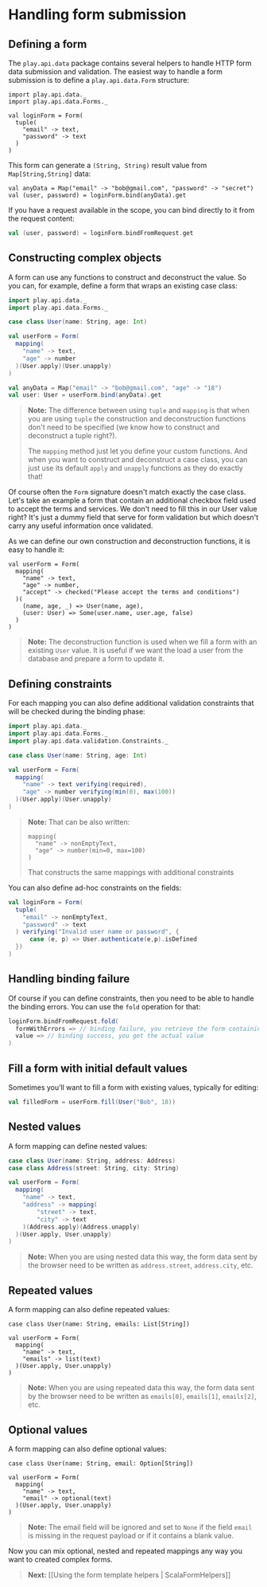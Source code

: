 # Handling form submission

## Defining a form

The `play.api.data` package contains several helpers to handle HTTP form data submission and validation. The easiest way to handle a form submission is to define a `play.api.data.Form` structure:

```
import play.api.data._
import play.api.data.Forms._

val loginForm = Form(
  tuple(
    "email" -> text,
    "password" -> text
  )
)
```

This form can generate a `(String, String)` result value from `Map[String,String]` data:

```
val anyData = Map("email" -> "bob@gmail.com", "password" -> "secret")
val (user, password) = loginForm.bind(anyData).get
```

If you have a request available in the scope, you can bind directly to it from the request content:

```scala
val (user, password) = loginForm.bindFromRequest.get
```

## Constructing complex objects

A form can use any functions to construct and deconstruct the value. So you can, for example, define a form that wraps an existing case class:

```scala
import play.api.data._
import play.api.data.Forms._

case class User(name: String, age: Int)

val userForm = Form(
  mapping(
    "name" -> text,
    "age" -> number
  )(User.apply)(User.unapply)
)

val anyData = Map("email" -> "bob@gmail.com", "age" -> "18")
val user: User = userForm.bind(anyData).get
```

> **Note:** The difference between using `tuple` and `mapping` is that when you are using `tuple` the construction and deconstruction functions don't need to be specified (we know how to construct and deconstruct a tuple right?). 
>
> The `mapping` method just let you define your custom functions. And when you want to construct and deconstruct a case class, you can just use its default `apply` and `unapply` functions as they do exactly that!

Of course often the `Form` signature doesn't match exactly the case class. Let's take an example a form that contain an additional checkbox field used to accept the terms and services. We don't need to fill this in our User value right? It's just a dummy field that serve for form validation but which doesn't carry any useful information once validated.

As we can define our own construction and deconstruction functions, it is easy to handle it:

```
val userForm = Form(
  mapping(
    "name" -> text,
    "age" -> number,
    "accept" -> checked("Please accept the terms and conditions")
  )( 
    (name, age, _) => User(name, age),
    (user: User) => Some(user.name, user.age, false)
  )
)
```

> **Note:** The deconstruction function is used when we fill a form with an existing `User` value. It is useful if we want the load a user from the database and prepare a form to update it.

## Defining constraints

For each mapping you can also define additional validation constraints that will be checked during the binding phase:

```scala
import play.api.data._
import play.api.data.Forms._
import play.api.data.validation.Constraints._

case class User(name: String, age: Int)

val userForm = Form(
  mapping(
    "name" -> text verifying(required),
    "age" -> number verifying(min(0), max(100))
  )(User.apply)(User.unapply)
)
```

> **Note:** That can be also written:
>
> ```
> mapping(
>   "name" -> nonEmptyText,
>   "age" -> number(min=0, max=100)
> )
> ```
>
> That constructs the same mappings with additional constraints

You can also define ad-hoc constraints on the fields:

```scala
val loginForm = Form(
  tuple(
    "email" -> nonEmptyText,
    "password" -> text
  ) verifying("Invalid user name or password", { 
      case (e, p) => User.authenticate(e,p).isDefined 
  })
)
```

## Handling binding failure

Of course if you can define constraints, then you need to be able to handle the binding errors. You can use the `fold` operation for that:

```scala
loginForm.bindFromRequest.fold(
  formWithErrors => // binding failure, you retrieve the form containing errors,
  value => // binding success, you get the actual value 
)
```

## Fill a form with initial default values

Sometimes you’ll want to fill a form with existing values, typically for editing:

```scala
val filledForm = userForm.fill(User("Bob", 18))
```

## Nested values

A form mapping can define nested values:

```scala
case class User(name: String, address: Address)
case class Address(street: String, city: String)

val userForm = Form(
  mapping(
    "name" -> text,
    "address" -> mapping(
        "street" -> text,
        "city" -> text
    )(Address.apply)(Address.unapply)
  )(User.apply, User.unapply)
)
```

> **Note:** When you are using nested data this way, the form data sent by the browser need to be written as `address.street`, `address.city`, etc.

## Repeated values

A form mapping can also define repeated values:

```
case class User(name: String, emails: List[String])

val userForm = Form(
  mapping(
    "name" -> text,
    "emails" -> list(text)
  )(User.apply, User.unapply)
)
```

> **Note:** When you are using repeated data this way, the form data sent by the browser need to be written as `emails[0]`, `emails[1]`, `emails[2]`, etc.

## Optional values

A form mapping can also define optional values:

```
case class User(name: String, email: Option[String])

val userForm = Form(
  mapping(
    "name" -> text,
    "email" -> optional(text)
  )(User.apply, User.unapply)
)
```

> **Note:** The email field will be ignored and set to `None` if the field `email` is missing in the request payload or if it contains a blank value.

Now you can mix optional, nested and repeated mappings any way you want to created complex forms.

> **Next:** [[Using the form template helpers | ScalaFormHelpers]]







